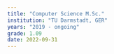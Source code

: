 ```yaml
---
title: "Computer Science M.Sc."
institution: "TU Darmstadt, GER"
years: "2019 - ongoing"
grade: 1.09
date: 2022-09-31
---
```

